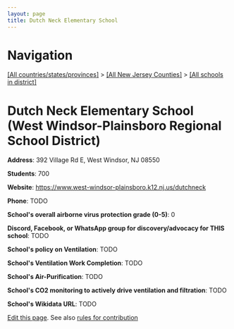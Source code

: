```yaml
---
layout: page
title: Dutch Neck Elementary School
---
```

# Navigation

[[All countries/states/provinces]](../../../..) > [[All New Jersey Counties]](../../..) > [[All schools in district]](..)

# Dutch Neck Elementary School (West Windsor-Plainsboro Regional School District)

**Address**: 392 Village Rd E, West Windsor, NJ 08550

**Students**: 700

**Website**: <https://www.west-windsor-plainsboro.k12.nj.us/dutchneck>

**Phone**: TODO

**School's overall airborne virus protection grade (0-5)**: 0

**Discord, Facebook, or WhatsApp group for discovery/advocacy for THIS school**: TODO

**School's policy on Ventilation**: TODO

**School's Ventilation Work Completion**: TODO

**School's Air-Purification**: TODO

**School's CO2 monitoring to actively drive ventilation and filtration**: TODO

**School's Wikidata URL**: TODO


[Edit this page](https://github.com/ventilate-schools/NJ/edit/main/./Mercer/West_Windsor-Plainsboro_Regional_School_District/Dutch_Neck_Elementary_School.md). See also [rules for contribution](../../../contribution-rules/)